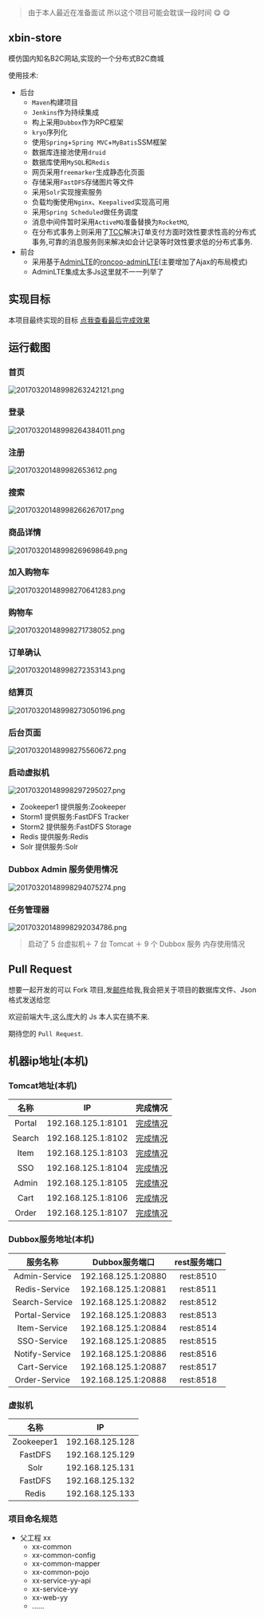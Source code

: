 > 由于本人最近在准备面试 所以这个项目可能会耽误一段时间 :yum: :yum:

## xbin-store
模仿国内知名B2C网站,实现的一个分布式B2C商城

使用技术:

* 后台
	* `Maven`构建项目
	* `Jenkins`作为持续集成
	* 构上采用`Dubbox`作为RPC框架
	* `kryo`序列化
	* 使用`Spring`+`Spring MVC`+`MyBatis`SSM框架
	* 数据库连接池使用`druid`
	* 数据库使用`MySQL`和`Redis`
	* 网页采用`freemarker`生成静态化页面
	* 存储采用`FastDFS`存储图片等文件
	* 采用`Solr`实现搜索服务
	* 负载均衡使用`Nginx`、`Keepalived`实现高可用
	* 采用`Spring Scheduled`做任务调度
	* 消息中间件暂时采用`ActiveMQ`准备替换为`RocketMQ`,
	* 在分布式事务上则采用了[TCC](https://github.com/changmingxie/tcc-transaction)解决订单支付方面时效性要求性高的分布式事务,可靠的消息服务则来解决如会计记录等时效性要求低的分布式事务.
* 前台
	* 采用基于[AdminLTE](https://github.com/almasaeed2010/AdminLTE)的[roncoo-adminLTE](https://github.com/roncoo/roncoo-adminLTE)(主要增加了Ajax的布局模式)
	* AdminLTE集成太多Js这里就不一一列举了
	
	
	
	
## 实现目标

本项目最终实现的目标 [点我查看最后完成效果](https://www.jd.com)

## 运行截图
### 首页
![20170320148998263242121.png](https://raw.githubusercontent.com/xubinux/xbin-store/master/Images/首页.png)

### 登录
![20170320148998264384011.png](https://raw.githubusercontent.com/xubinux/xbin-store/master/Images/登录.png)

### 注册
![201703201489982653612.png](https://raw.githubusercontent.com/xubinux/xbin-store/master/Images/注册.png)

### 搜索
![20170320148998266267017.png](https://raw.githubusercontent.com/xubinux/xbin-store/master/Images/搜索.png)

### 商品详情
![20170320148998269698649.png](https://raw.githubusercontent.com/xubinux/xbin-store/master/Images/商品详情.png)

### 加入购物车
![20170320148998270641283.png](https://raw.githubusercontent.com/xubinux/xbin-store/master/Images/加入购物车.png)

### 购物车
![20170320148998271738052.png](https://raw.githubusercontent.com/xubinux/xbin-store/master/Images/购物车.png)

### 订单确认
![20170320148998272353143.png](https://raw.githubusercontent.com/xubinux/xbin-store/master/Images/订单确认.png)

### 结算页
![20170320148998273050196.png](https://raw.githubusercontent.com/xubinux/xbin-store/master/Images/结算页.png)

### 后台页面
![20170320148998275560672.png](https://raw.githubusercontent.com/xubinux/xbin-store/master/Images/后台.png)

### 启动虚拟机
![20170320148998297295027.png](https://raw.githubusercontent.com/xubinux/xbin-store/master/Images/虚拟机.png)

* Zookeeper1    提供服务:Zookeeper
* Storm1        提供服务:FastDFS Tracker
* Storm2        提供服务:FastDFS Storage
* Redis         提供服务:Redis
* Solr          提供服务:Solr

### Dubbox Admin 服务使用情况
![20170320148998294075274.png](https://raw.githubusercontent.com/xubinux/xbin-store/master/Images/Dubbox.png)

### 任务管理器
![20170320148998292034786.png](https://raw.githubusercontent.com/xubinux/xbin-store/master/Images/任务管理器.png)

> 启动了 5 台虚拟机＋ 7 台 Tomcat ＋ 9 个 Dubbox 服务 内存使用情况

## Pull Request
想要一起开发的可以 Fork 项目,发[邮件](Mailto:xu.binux@gmail.com?Subject=参与开发xbin-store)给我,我会把关于项目的数据库文件、Json 格式发送给您

欢迎前端大牛,这么庞大的 Js 本人实在搞不来.

期待您的 `Pull Request`.

## 机器ip地址(本机)

### Tomcat地址(本机)
|名称|IP|完成情况|
|:---------------:|:---------------:|:---------------:|
| Portal  |192.168.125.1:8101 |[完成情况](https://github.com/xubinux/xbin-store/blob/master/xbin-store-web-portal/README.md)|
| Search  |192.168.125.1:8102 |[完成情况](https://github.com/xubinux/xbin-store/blob/master/xbin-store-web-search/README.md)|
| Item    |192.168.125.1:8103 |[完成情况](https://github.com/xubinux/xbin-store/blob/master/xbin-store-web-item/README.md)|
| SSO     |192.168.125.1:8104 |[完成情况](https://github.com/xubinux/xbin-store/blob/master/xbin-store-web-sso/README.md)|
| Admin   |192.168.125.1:8105 |[完成情况](https://github.com/xubinux/xbin-store/tree/master/xbin-store-web-admin/README.md)|
| Cart    |192.168.125.1:8106 |[完成情况](https://github.com/xubinux/xbin-store/tree/master/xbin-store-web-cart/README.md)|
| Order   |192.168.125.1:8107 |[完成情况](https://github.com/xubinux/xbin-store/blob/master/xbin-store-web-order/README.md)|

### Dubbox服务地址(本机)
| 服务名称|Dubbox服务端口  |rest服务端口|
|:---------------:|:---------------:|:---------------:|
| Admin-Service      | 192.168.125.1:20880 |rest:8510 |
| Redis-Service      | 192.168.125.1:20881 |rest:8511 |
| Search-Service     | 192.168.125.1:20882 |rest:8512 |
| Portal-Service     | 192.168.125.1:20883 |rest:8513 |
| Item-Service       | 192.168.125.1:20884 |rest:8514 |
| SSO-Service        | 192.168.125.1:20885 |rest:8515 |
| Notify-Service     | 192.168.125.1:20886 |rest:8516 |
| Cart-Service       | 192.168.125.1:20887 |rest:8517 |
| Order-Service      | 192.168.125.1:20888 |rest:8518 |


### 虚拟机
|名称|IP|
|:---------------:|:---------------:|
| Zookeeper1    |192.168.125.128|
| FastDFS       |192.168.125.129|
| Solr          |192.168.125.131|
| FastDFS       |192.168.125.132|
| Redis         |192.168.125.133|

### 项目命名规范
* 父工程 xx
    * xx-common
    * xx-common-config
    * xx-common-mapper
    * xx-common-pojo
    * xx-service-yy-api
    * xx-service-yy
    * xx-web-yy
    * ......